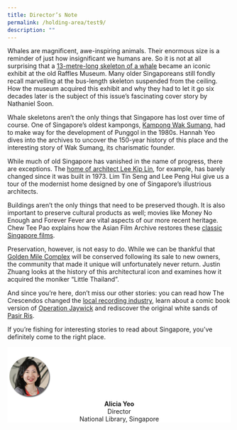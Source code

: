 ```yaml
---
title: Director’s Note
permalink: /holding-area/test9/
description: ""
---
```

Whales are magnificent, awe-inspiring animals. Their enormous size is a reminder of just how insignificant we humans are. So it is not at all surprising that a [13-metre-long skeleton of a whale](/vol-19/issue-2/jul-sep-2023/whales-skeletons-museums/) became an iconic exhibit at the old Raffles Museum. Many older Singaporeans still fondly recall marvelling at the bus-length skeleton suspended from the ceiling. How the museum acquired this exhibit and why they had to let it go six decades later is the subject of this issue’s fascinating cover story by Nathaniel Soon.

Whale skeletons aren’t the only things that Singapore has lost over time of course. One of Singapore’s oldest kampongs, [Kampong Wak Sumang](/vol-19/issue-2/jul-sep-2023/test6/), had to make way for the development of Punggol in the 1980s. Hannah Yeo dives into the archives to uncover the 150-year history of this place and the interesting story of Wak Sumang, its charismatic founder.

While much of old Singapore has vanished in the name of progress, there are exceptions. The [home of architect Lee Kip Lin](/vol-19/issue-2/jul-sep-2023/test7/), for example, has barely changed since it was built in 1973. Lim Tin Seng and Lee Peng Hui give us a tour of the modernist home designed by one of Singapore’s illustrious architects.

Buildings aren’t the only things that need to be preserved though. It is also important to preserve cultural products as well; movies like Money No Enough and Forever Fever are vital aspects of our more recent heritage. Chew Tee Pao explains how the Asian Film Archive restores these [classic Singapore films](/vol-19/issue-2/jul-sep-2023/restoring-singaporean-films/).

Preservation, however, is not easy to do. While we can be thankful that [Golden Mile Complex](/vol-19/issue-2/jul-sep-2023/golden-mile-complex/) will be conserved following its sale to new owners, the community that made it unique will unfortunately never return. Justin Zhuang looks at the history of this architectural icon and examines how it acquired the moniker “Little Thailand”.

And since you’re here, don’t miss our other stories: you can read how The Crescendos changed the [local recording industry](/vol-19/issue-2/jul-sep-2023/singapore-record-industry-1960s/), learn about a comic book version of [Operation Jaywick](/vol-19/issue-2/jul-sep-2023/test8/) and rediscover the original white sands of [Pasir Ris](/vol-19/issue-2/jul-sep-2023/history-pasir-ris/). 

If you’re fishing for interesting stories to read about Singapore, you’ve definitely come to the right place.

<div style="background-color: white;">
<br>
<img src="/images/vol-17-issue-3/Director.png" style="width: 100px; height: 100px;">
<center><b>Alicia Yeo</b><br>Director<br>National Library, Singapore</center>
</div>